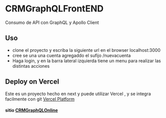 
# CRMGraphQLFrontEND
Consumo de API con GraphQL y Apollo Client

## Uso
- clone el proyecto y escriba la siguiente url en el browser localhost:3000
- cree se una una cuenta agregaddo el sufijo /nuevacuenta
- Haga login, y en la barra lateral izquierda tiene un menu para realizar las distintas   acciones


## Deploy on Vercel

Este es un proyecto hecho en next y puede utilizar Vercel , y se integra facilmente con git [Vercel Platform](https://vercel.com/import?utm_medium=default-template&filter=next.js&utm_source=create-next-app&utm_campaign=create-next-app-readme)


#### sitio [CRMGraphQLOnline](https://crm-graphql-front.now.sh/login)